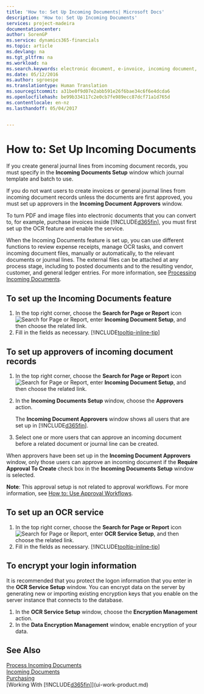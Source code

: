 ```yaml
---
title: 'How to: Set Up Incoming Documents| Microsoft Docs'
description: 'How to: Set Up Incoming Documents'
services: project-madeira
documentationcenter: 
author: SorenGP
ms.service: dynamics365-financials
ms.topic: article
ms.devlang: na
ms.tgt_pltfrm: na
ms.workload: na
ms.search.keywords: electronic document, e-invoice, incoming document, OCR, ecommerce, document exchange, import invoice
ms.date: 05/12/2016
ms.author: sgroespe
ms.translationtype: Human Translation
ms.sourcegitcommit: a31be0f9d07e2abb591e26f6bae34c6f6e4dcda6
ms.openlocfilehash: be99b334117c2e0cb7fe989ecc87dcf71a1d765d
ms.contentlocale: en-nz
ms.lasthandoff: 05/04/2017


---
```

# <a name="how-to-set-up-incoming-documents"></a>How to: Set Up Incoming Documents
If you create general journal lines from incoming document records, you must specify in the **Incoming Documents Setup** window which journal template and batch to use.

If you do not want users to create invoices or general journal lines from incoming document records unless the documents are first approved, you must set up approvers in the **Incoming Document Approvers** window.

To turn PDF and image files into electronic documents that you can convert to, for example, purchase invoices inside [!INCLUDE[d365fin](includes/d365fin_md.md)], you must first set up the OCR feature and enable the service.

When the Incoming Documents feature is set up, you can use different functions to review expense receipts, manage OCR tasks, and convert incoming document files, manually or automatically, to the relevant documents or journal lines. The external files can be attached at any process stage, including to posted documents and to the resulting vendor, customer, and general ledger entries. For more information, see [Processing Incoming Documents](across-process-income-documents.md).

## <a name="to-set-up-the-incoming-documents-feature"></a>To set up the Incoming Documents feature
1. In the top right corner, choose the **Search for Page or Report** icon ![Search for Page or Report](media/ui-search/search_small.png "Search for Page or Report icon"), enter **Incoming Document Setup**, and then choose the related link.
2. Fill in the fields as necessary. [!INCLUDE[tooltip-inline-tip](includes/tooltip-inline-tip_md.md)]

## <a name="to-set-up-approvers-of-incoming-document-records"></a>To set up approvers of incoming document records
1. In the top right corner, choose the **Search for Page or Report** icon ![Search for Page or Report](media/ui-search/search_small.png "Search for Page or Report icon"), enter **Incoming Document Setup**, and then choose the related link.  
2. In the **Incoming Documents Setup** window, choose the **Approvers** action.

    The **Incoming Document Approvers** window shows all users that are set up in [!INCLUDE[d365fin](includes/d365fin_md.md)].  
3. Select one or more users that can approve an incoming document before a related document or journal line can be created.

When approvers have been set up in the **Incoming Document Approvers** window, only those users can approve an incoming document if the **Require Approval To Create** check box in the **Incoming Documents Setup** window is selected.

**Note**: This approval setup is not related to approval workflows. For more information, see [How to: Use Approval Workflows](across-how-use-approval-workflows.md).

## <a name="to-set-up-an-ocr-service"></a>To set up an OCR service
1. In the top right corner, choose the **Search for Page or Report** icon ![Search for Page or Report](media/ui-search/search_small.png "Search for Page or Report icon"), enter **OCR Service Setup**, and then choose the related link.
2. Fill in the fields as necessary. [!INCLUDE[tooltip-inline-tip](includes/tooltip-inline-tip_md.md)]

## <a name="to-encrypt-your-login-information"></a>To encrypt your login information
It is recommended that you protect the logon information that you enter in the **OCR Service Setup** window. You can encrypt data on the server by generating new or importing existing encryption keys that you enable on the server instance that connects to the database.

1. In the **OCR Service Setup** window, choose the **Encryption Management** action.
2. In the **Data Encryption Management** window, enable encryption of your data.

## <a name="see-also"></a>See Also
[Process Incoming Documents](across-process-income-documents.md)  
[Incoming Documents](across-income-documents.md)  
[Purchasing](purchasing-manage-purchasing.md)  
[Working With [!INCLUDE[d365fin](includes/d365fin_md.md)]](ui-work-product.md)

